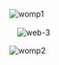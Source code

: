 ![womp1](https://github.com/user-attachments/assets/6110c2f4-e639-4c13-b928-3a225e03d8ef)

　![web-3](https://github.com/user-attachments/assets/306a631c-4fdc-4a98-bb7c-8147987d2875)

![womp2](https://github.com/user-attachments/assets/1b5342eb-8413-4c63-a7f9-0deaf86f7b81)


